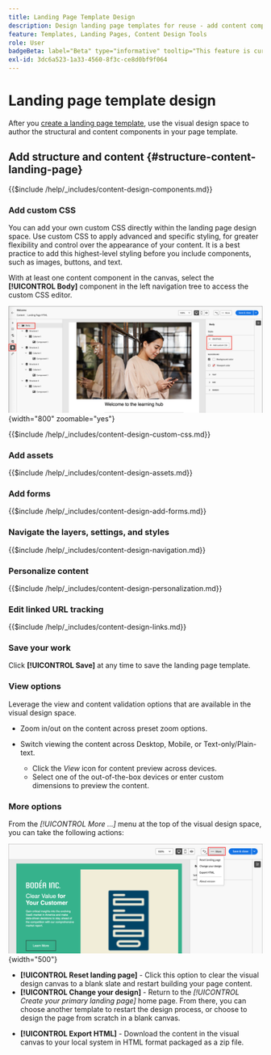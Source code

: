 ```yaml
---
title: Landing Page Template Design
description: Design landing page templates for reuse - add content components, forms, custom CSS, personalization, and device preview in Journey Optimizer B2B Edition.
feature: Templates, Landing Pages, Content Design Tools
role: User
badgeBeta: label="Beta" type="informative" tooltip="This feature is currently in a limited beta release"
exl-id: 3dc6a523-1a33-4560-8f3c-ce8d0bf9f064
---
```

# Landing page template design

After you [create a landing page template](./landing-page-templates.md#create-a-landing-page-template), use the visual design space to author the structural and content components in your page template.

## Add structure and content {#structure-content-landing-page}

{{$include /help/_includes/content-design-components.md}}

### Add custom CSS

You can add your own custom CSS directly within the landing page design space. Use custom CSS to apply advanced and specific styling, for greater flexibility and control over the appearance of your content. It is a best practice to add this highest-level styling before you include components, such as images, buttons, and text.

With at least one content component in the canvas, select the **[!UICONTROL Body]** component in the left navigation tree to access the custom CSS editor.

![Access the body styles](./assets/landing-page-body-styles-css.png){width="800" zoomable="yes"}

{{$include /help/_includes/content-design-custom-css.md}}

### Add assets

{{$include /help/_includes/content-design-assets.md}}

### Add forms

{{$include /help/_includes/content-design-add-forms.md}}

### Navigate the layers, settings, and styles

{{$include /help/_includes/content-design-navigation.md}}

### Personalize content

{{$include /help/_includes/content-design-personalization.md}}

### Edit linked URL tracking

{{$include /help/_includes/content-design-links.md}}

### Save your work

Click **[!UICONTROL Save]** at any time to save the landing page template.
<!--
You can continue to make edits to the draft page template. When you are ready to make it available for using in page creation, you can [publish the template](./landing-page-templates.md#). -->

### View options

Leverage the view and content validation options that are available in the visual design space.

* Zoom in/out on the content across preset zoom options.

* Switch viewing the content across Desktop, Mobile, or Text-only/Plain-text.
   * Click the _View_ icon for content preview across devices.
   * Select one of the out-of-the-box devices or enter custom dimensions to preview the content.

### More options

From the _[!UICONTROL More ...]_ menu at the top of the visual design space, you can take the following actions:

![Click More to access template actions](./assets/landing-page-designer-more-menu.png){width="500"}

* **[!UICONTROL Reset landing page]** - Click this option to clear the visual design canvas to a blank slate and restart building your page content.
* **[!UICONTROL Change your design]** - Return to the _[!UICONTROL Create your primary landing page]_ home page. From there, you can choose another template to restart the design process, or choose to design the page from scratch in a blank canvas.
<!--- * **[!UICONTROL Save as content template]** - Save the page body as a landing page template to be reused across multiple landing pages. You provide a name and description for the template and save it to the list of saved  landing page templates. -->
* **[!UICONTROL Export HTML]** - Download the content in the visual canvas to your local system in HTML format packaged as a zip file.
